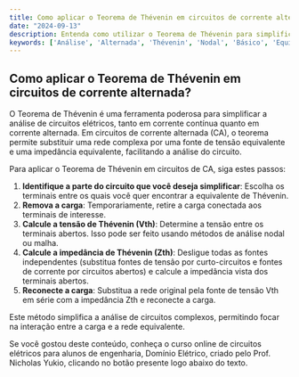 ```yaml
---
title: Como aplicar o Teorema de Thévenin em circuitos de corrente alternada?
date: "2024-09-13"
description: Entenda como utilizar o Teorema de Thévenin para simplificar a análise de circuitos em corrente alternada.
keywords: ['Análise', 'Alternada', 'Thévenin', 'Nodal', 'Básico', 'Equivalente', 'Circuito']
---
```


## Como aplicar o Teorema de Thévenin em circuitos de corrente alternada?

O Teorema de Thévenin é uma ferramenta poderosa para simplificar a análise de circuitos elétricos, tanto em corrente contínua quanto em corrente alternada. Em circuitos de corrente alternada (CA), o teorema permite substituir uma rede complexa por uma fonte de tensão equivalente e uma impedância equivalente, facilitando a análise do circuito.

Para aplicar o Teorema de Thévenin em circuitos de CA, siga estes passos:

1. **Identifique a parte do circuito que você deseja simplificar**: Escolha os terminais entre os quais você quer encontrar a equivalente de Thévenin.
2. **Remova a carga**: Temporariamente, retire a carga conectada aos terminais de interesse.
3. **Calcule a tensão de Thévenin (Vth)**: Determine a tensão entre os terminais abertos. Isso pode ser feito usando métodos de análise nodal ou malha.
4. **Calcule a impedância de Thévenin (Zth)**: Desligue todas as fontes independentes (substitua fontes de tensão por curto-circuitos e fontes de corrente por circuitos abertos) e calcule a impedância vista dos terminais abertos.
5. **Reconecte a carga**: Substitua a rede original pela fonte de tensão Vth em série com a impedância Zth e reconecte a carga.

Este método simplifica a análise de circuitos complexos, permitindo focar na interação entre a carga e a rede equivalente.

Se você gostou deste conteúdo, conheça o curso online de circuitos elétricos para alunos de engenharia, Domínio Elétrico, criado pelo Prof. Nicholas Yukio, clicando no botão presente logo abaixo do texto.